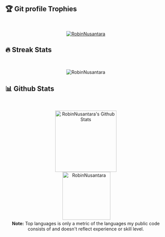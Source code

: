 
## :trophy: Git profile Trophies
<br/>
<p align="center"> <a href="https://github.com/ryo-ma/github-profile-trophy"><img src="https://github-profile-trophy.vercel.app/?username=RobinNusantara&layout=compact&theme=onedark&rank=-?" alt="RobinNusantara" /></a> </p>

## 🔥 Streak Stats
<br>
<p align="center"><img src="https://github-readme-streak-stats.herokuapp.com/?user=RobinNusantara&theme=onedark" alt="RobinNusantara" /></p>

## 📊 Github Stats
<br/>
<p align="center">
  <a href="https://github.com/anuraghazra/github-readme-stats"><img alt="RobinNusantara's Github Stats" src="https://github-readme-stats.vercel.app/api?username=RobinNusantara&show_icons=true&count_private=true&theme=onedark" height="192px"/></a>
  <br/>
  &nbsp;<img src="https://github-readme-stats.vercel.app/api/top-langs?username=RobinNusantara&langs_count=3&show_icons=true&locale=en&layout=compact&theme=onedark" alt="RobinNusantara" height="150px"/>
  <br/>
  <b>Note:</b> Top languages is only a metric of the languages my public code consists of and doesn't reflect experience or skill level.
</p>
